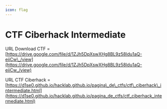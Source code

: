 ```yaml
---
icon: flag
---
```


# CTF Ciberhack Intermediate

URL Download CTF = [https://drive.google.com/file/d/1ZJh5DpXswXHg8BL9z58ldu1aQ-eiiCw\_/view](https://drive.google.com/file/d/1ZJh5DpXswXHg8BL9z58ldu1aQ-eiiCw_/view)



URL CTF Ciberhack = [https://d1se0.github.io/hacklab.github.io/pagina\_de\_ctfs/ctf\_ciberhack\_intermediate.html](https://d1se0.github.io/hacklab.github.io/pagina_de_ctfs/ctf_ciberhack_intermediate.html)
